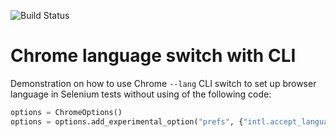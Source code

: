 ![Build Status](https://app.travis-ci.com/vpetrigo/selenium-langs.svg?branch=master)

# Chrome language switch with CLI

Demonstration on how to use Chrome `--lang` CLI switch to set up browser language in Selenium tests
without using of the following code:

```python
options = ChromeOptions()
options = options.add_experimental_option("prefs", {"intl.accept_languages": language_to_use})
```
